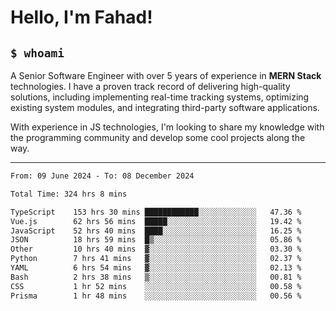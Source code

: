 <h1>Hello, I'm Fahad!</h1>

<h2><code>$ whoami</code></h2>

A Senior Software Engineer with over 5 years of experience in **MERN Stack** technologies. I have a proven track record of delivering high-quality solutions, including implementing real-time tracking systems, optimizing existing system modules, and integrating third-party software applications.

With experience in JS technologies, I'm looking to share my knowledge with the programming community and develop some cool projects along the way.

---

<!--START_SECTION:waka-->

```txt
From: 09 June 2024 - To: 08 December 2024

Total Time: 324 hrs 8 mins

TypeScript    153 hrs 30 mins ████████████░░░░░░░░░░░░░   47.36 %
Vue.js        62 hrs 56 mins  █████░░░░░░░░░░░░░░░░░░░░   19.42 %
JavaScript    52 hrs 40 mins  ████░░░░░░░░░░░░░░░░░░░░░   16.25 %
JSON          18 hrs 59 mins  █▒░░░░░░░░░░░░░░░░░░░░░░░   05.86 %
Other         10 hrs 40 mins  ▓░░░░░░░░░░░░░░░░░░░░░░░░   03.30 %
Python        7 hrs 41 mins   ▓░░░░░░░░░░░░░░░░░░░░░░░░   02.37 %
YAML          6 hrs 54 mins   ▓░░░░░░░░░░░░░░░░░░░░░░░░   02.13 %
Bash          2 hrs 38 mins   ▒░░░░░░░░░░░░░░░░░░░░░░░░   00.81 %
CSS           1 hr 52 mins    ░░░░░░░░░░░░░░░░░░░░░░░░░   00.58 %
Prisma        1 hr 48 mins    ░░░░░░░░░░░░░░░░░░░░░░░░░   00.56 %
```

<!--END_SECTION:waka-->

<!--
**heyFahad/heyFahad** is a ✨ _special_ ✨ repository because its `README.md` (this file) appears on your GitHub profile.

Here are some ideas to get you started:

- 🔭 I’m currently working on ...
- 🌱 I’m currently learning ...
- 👯 I’m looking to collaborate on ...
- 🤔 I’m looking for help with ...
- 💬 Ask me about ...
- 📫 How to reach me: ...
- 😄 Pronouns: ...
- ⚡ Fun fact: ...
-->
